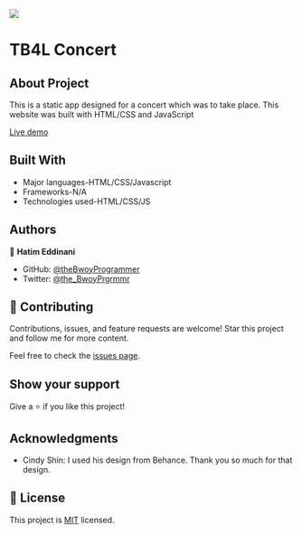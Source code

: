 ![](https://img.shields.io/badge/theBwoyProgrammer-blueviolet)

# TB4L Concert

## About Project

This is a static app designed for a concert which was to take place. This website was built with HTML/CSS and JavaScript

[Live demo](https://hatimdev-he.github.io/TB4L-Concert/)

## Built With

- Major languages-HTML/CSS/Javascript
- Frameworks-N/A
- Technologies used-HTML/CSS/JS

## Authors

👤 **Hatim Eddinani**

- GitHub: [@theBwoyProgrammer](https://github.com/theBwoyProgrammer)
- Twitter: [@the_BwoyPrgrmmr](https://twitter.com/the_BwoyPrgrmmr)

## 🤝 Contributing

Contributions, issues, and feature requests are welcome!
Star this project and follow me for more content.

Feel free to check the [issues page](../../issues/).

## Show your support

Give a ⭐️ if you like this project!

## Acknowledgments

- Cindy Shin: I used his design from Behance. Thank you so much for that design.

## 📝 License

This project is [MIT](./MIT.md) licensed.


